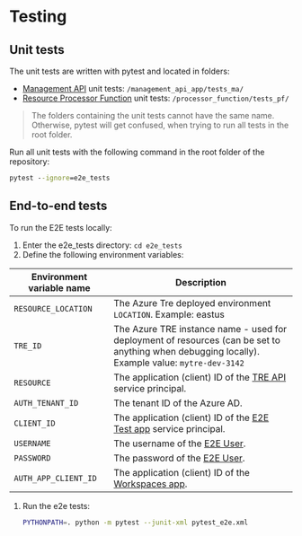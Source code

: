 # Testing

## Unit tests

The unit tests are written with pytest and located in folders:

- [Management API](../management_api_app/README.md) unit tests: `/management_api_app/tests_ma/`
- [Resource Processor Function](../processor_function/README.md) unit tests: `/processor_function/tests_pf/`

> The folders containing the unit tests cannot have the same name. Otherwise, pytest will get confused, when trying to run all tests in the root folder.

Run all unit tests with the following command in the root folder of the repository:

```cmd
pytest --ignore=e2e_tests
```

## End-to-end tests

To run the E2E tests locally:

1. Enter the e2e_tests directory: `cd e2e_tests`
1. Define the following environment variables:

| Environment variable name | Description |
| ------------------------- | ----------- |
| `RESOURCE_LOCATION` | The Azure Tre deployed environment `LOCATION`. Example: eastus |
| `TRE_ID` | The Azure TRE instance name - used for deployment of resources (can be set to anything when debugging locally). Example value: `mytre-dev-3142` |
| `RESOURCE` | The application (client) ID of the [TRE API](auth.md#tre-api) service principal. |
| `AUTH_TENANT_ID` | The tenant ID of the Azure AD. |
| `CLIENT_ID` | The application (client) ID of the [E2E Test app](auth.md#tre-e2e-test) service principal. |
| `USERNAME` | The username of the [E2E User](auth.md#end-to-end-test-user). |
| `PASSWORD` | The password of the [E2E User](auth.md#end-to-end-test-user). |
| `AUTH_APP_CLIENT_ID` | The application (client) ID of the [Workspaces app](auth.md#workspaces). |

1. Run the e2e tests:
    ```bash
    PYTHONPATH=. python -m pytest --junit-xml pytest_e2e.xml
    ```